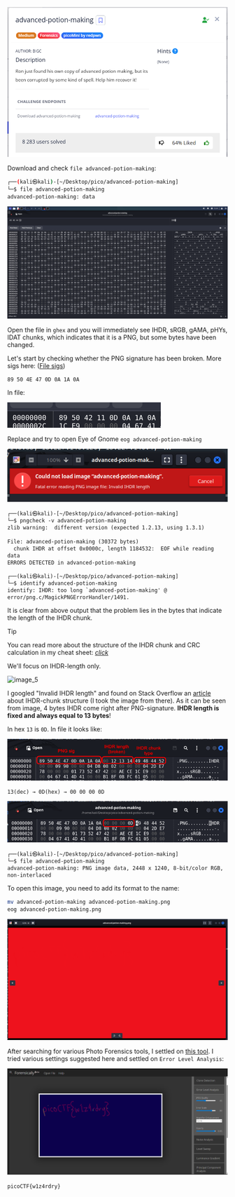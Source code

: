 ![Task desc](../assets/images/advanced-potion-making_image_1.png)


Download and check `file advanced-potion-making`:


```bash
┌──(kali㉿kali)-[~/Desktop/pico/advanced-potion-making]
└─$ file advanced-potion-making 
advanced-potion-making: data
```

![image_2](../assets/images/advanced-potion-making_image_2.png)


Open the file in `ghex` and you will immediately see IHDR, sRGB, gAMA, pHYs, IDAT chunks, which indicates that it is a PNG, but some bytes have been changed.

Let's start by checking whether the PNG signature has been broken. More sigs here: ([File sigs](https://en.wikipedia.org/wiki/List_of_file_signatures))

```
89 50 4E 47 0D 0A 1A 0A
```

In file:  

![image_3](../assets/images/advanced-potion-making_image_3.png)


Replace and try to open Eye of Gnome `eog advanced-potion-making` 


![image_4](../assets/images/advanced-potion-making_image_4.png)


```
┌──(kali㉿kali)-[~/Desktop/pico/advanced-potion-making]
└─$ pngcheck -v advanced-potion-making
zlib warning:  different version (expected 1.2.13, using 1.3.1)

File: advanced-potion-making (30372 bytes)
  chunk IHDR at offset 0x0000c, length 1184532:  EOF while reading data
ERRORS DETECTED in advanced-potion-making
```


```
┌──(kali㉿kali)-[~/Desktop/pico/advanced-potion-making]
└─$ identify advanced-potion-making
identify: IHDR: too long `advanced-potion-making' @ error/png.c/MagickPNGErrorHandler/1491.
```


It is clear from above output that the problem lies in the bytes that indicate the length of the IHDR chunk. 

> [!TIP]
> You can read more about the structure of the IHDR chunk and CRC calculation in my cheat sheet: [*click*](../../notes/IHDR-chunk%20structure%20and%20CRC%20calculate.md)

We'll focus on IHDR-length only.  


![image_5](../content/assets/images/IHDR_structure.png)


I googled "Invalid IHDR length" and found on Stack Overflow an [article](https://stackoverflow.com/questions/54845745/not-able-to-read-ihdr-chunk-of-a-png-file) about IHDR-chunk structure (I took the image from there).
As it can be seen from image, 4 bytes IHDR come right after PNG-signature. **IHDR length is fixed and always equal to 13 bytes**! 


In hex `13` is `0D`. In file it looks like:  

![image_6](../assets/images/advanced-potion-making_image_6.png)


```
13(dec) → 0D(hex) → 00 00 00 0D
```

![image_7](../assets/images/advanced-potion-making_image_7.png)


```
┌──(kali㉿kali)-[~/Desktop/pico/advanced-potion-making]
└─$ file advanced-potion-making 
advanced-potion-making: PNG image data, 2448 x 1240, 8-bit/color RGB, non-interlaced
```


To open this image, you need to add its format to the name:


```bash
mv advanced-potion-making advanced-potion-making.png
eog advanced-potion-making.png
```



![image_8](../assets/images/advanced-potion-making_image_8.png)


After searching for various Photo Forensics tools, I settled on [this tool](https://29a.ch/photo-forensics/#error-level-analysis). I tried various settings suggested here and settled on `Error Level Analysis`:  

![image_9](../assets/images/advanced-potion-making_image_9.png)

`picoCTF{w1z4rdry}`

